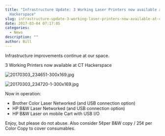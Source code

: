 ```yaml
---
title: "Infrastructure Update: 3 Working Laser Printers now available at CT
  Hackerspace"
slug: infrastructure-update-3-working-laser-printers-now-available-at-ct-hackerspace
date: 2017-03-04 07:17:05
categories:
  - News
description: ""
author: Bill
---
```



Infrastructure improvements continue at our space.

3 Working Printers now available at CT Hackerspace

![20170303_234651-300x169.jpg](/uploads/2017/03/20170303_234651-300x169.jpg)

![20170303_234720-1-300x169.jpg](/uploads/2017/03/20170303_234720-1-300x169.jpg)

Now in operation:

- Brother Color Laser Networked (and USB connection option)
- HP B\&W Laser Networked (and USB connection option)
- HP B\&W Laser on mobile Cart with USB I/O

Enjoy, but please do not abuse. Also consider 5¢per B\&W copy / 25¢ per Color Copy to cover consumables.
